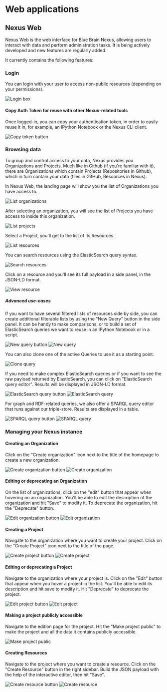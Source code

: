 # Web applications

## Nexus Web

Nexus Web is the web interface for Blue Brain Nexus, allowing users to interact with data and perform administration tasks. It is being actively developed and new features are regularly added.

It currently contains the following features:

### Login

You can login with your user to access non-public resources (depending on your permissions).

![Login box](./assets/img/login-web.png)

#### Copy Auth Token for reuse with other Nexus-related tools

Once logged-in, you can copy your authentication token, in order to easily reuse it in, for example, an IPython Notebook or the Nexus CLI client.

![Copy token button](./assets/img/copy-token.gif)

### Browsing data

To group and control access to your data, Nexus provides you Organizations and Projects. Much like in Github (if you're familiar with it), there are Organizations which contain Projects (Repositories in Github), which in turn contain your data (files in GitHub, Resources in Nexus).

In Nexus Web, the landing page will show you the list of Organizations you have access to.

![List organizations](./assets/img/list-orgs.png)

After selecting an organization, you will see the list of Projects you have access to inside this organization.

![List projects](./assets/img/list-projects.png)

Select a Project, you'll get to the list of its Resources.

![List resources](./assets/img/list-resources.png)

You can search resources using the ElasticSearch query syntax.

![Search resources](./assets/img/search-resources.png)

Click on a resource and you'll see its full payload in a side panel, in the JSON-LD format.

![View resource](./assets/img/view-resource.png)

##### Advanced use-cases

If you want to have several filtered lists of resources side by side, you can create additional filterable lists by using the "New Query" button in the side panel. It can be handy to make comparisons, or to build a set of ElasticSearch queries we want to reuse in an IPython Notebook or in a script.

![New query button](./assets/img/new-query-button.png)
![New query](./assets/img/new-query.png)

You can also clone one of the active Queries to use it as a starting point.

![Clone query](./assets/img/clone-query.png)

If you need to make complex ElasticSearch queries or if you want to see the raw payload returned by ElasticSearch, you can click on "ElasticSearch query editor". Results will be displayed in JSON-LD format.

![ElasticSearch query button](./assets/img/es-query-button.png)
![ElasticSearch query](./assets/img/es-query.png)

For graph and RDF-related queries, we also offer a SPARQL query editor that runs against our triple-store. Results are displayed in a table.

![SPARQL query button](./assets/img/sparql-query-button.png)
![SPARQL query](./assets/img/sparql-query.png)

### Managing your Nexus instance

#### Creating an Organization

Click on the "Create organization" icon next to the title of the homepage to create a new organization.

![Create organization button](./assets/img/create-organization-button.png)
![Create organization](./assets/img/create-organization.png)

#### Editing or deprecating an Organization

On the list of organizations, click on the "edit" button that appear when hovering on an organization. You'll be able to edit the description of the organization and hit "Save" to modify it. To deprecate the organization, hit the "Deprecate" button.

![Edit organization button](./assets/img/edit-organization-button.png)
![Edit organization](./assets/img/edit-organization.png)

#### Creating a Project

Navigate to the organization where you want to create your project. Click on the "Create Project" icon next to the title of the page.

![Create project button](./assets/img/create-project-button.png)
![Create project](./assets/img/create-project.png)

#### Editing or deprecating a Project

Navigate to the organization where your project is. Click on the "Edit" button that appear when you hover a project in the list. You'll be able to edit its description and hit save to modify it. Hit "Deprecate" to deprecate the project.

![Edit project button](./assets/img/edit-project-button.png)
![Edit project](./assets/img/edit-project.png)

#### Making a project publicly accessible

Navigate to the edition page for the project. Hit the "Make project public" to make the project and all the data it contains publicly accessible.

![Make project public](./assets/img/make-project-public.png)

#### Creating Resources

Navigate to the project where you want to create a resource. Click on the "Create Resource" button in the right sidebar. Build the JSON payload with the help of the interactive editor, then hit "Save".

![Create resource button](./assets/img/create-resource-button.png)
![Create resource](./assets/img/create-resource.png)
